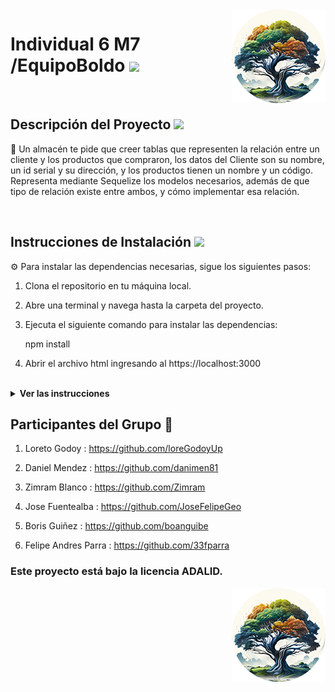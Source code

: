 <img src="public/images/boldoMedio.png" align="right" />
 <h1 align= left ><b>Individual 6 M7 /EquipoBoldo</b> <img src = "https://media.giphy.com/media/gF2m2JOyGReppog8hU/giphy.gif" width = 80px></h1>

<br>

<h2><b>Descripción del Proyecto</b> <img src = " https://media.giphy.com/media/GjhqaB166nKR4BoEnh/giphy.gif" width = 50px></h2>

📝 Un almacén te pide que creer tablas que representen la relación entre un cliente y los productos que compraron,
los datos del Cliente son su nombre, un id serial y su dirección, y los productos tienen un nombre y un código.
Representa mediante Sequelize los modelos necesarios, además de que tipo de relación existe entre ambos, y
cómo implementar esa relación.


<br>

<h2><b>Instrucciones de Instalación</b> <img src = "https://media.giphy.com/media/3WZJkScSyfYVl7mGLd/giphy.gif" width = 60px></h2> 

⚙️ Para instalar las dependencias necesarias, sigue los siguientes pasos:

1. Clona el repositorio en tu máquina local.
2. Abre una terminal y navega hasta la carpeta del proyecto.
3. Ejecuta el siguiente comando para instalar las dependencias:

   npm install

4. Abrir el archivo html ingresando al https://localhost:3000


<br>

<details> <img src = "https://media.giphy.com/media/v1.Y2lkPTc5MGI3NjExcTFtdWgyMmFrcHd4NjhuZWJ4aDJpcTlkbWlyNGQ4dDJwa2ZwZmptcSZlcD12MV9pbnRlcm5hbF9naWZfYnlfaWQmY3Q9cw/B4AgroOi1LkdPxMllY/giphy.gif" width = 50px> <summary><b>Ver las instrucciones</b></summary> 


1. Instalar las dependencias:

   ```sh
   npm install
   ```

2. En el caso de no poder instalar las dependencias:

   ```sh
   npm install --force
   ```

3. Las librerias que estamos ocupando `package.json`:

    ````sh
    ... 
    "name": "helpers",
    "version": "1.0.0",
    "description": "",
    "main": "index.js",
    + "type": "module",
    "scripts": {
    "test": "echo \"Error: no test specified\" && exit 1"
    },
    "author": "",
    "license": "ISC",
    "dependencies": {
    "express": "^4.18.2",
    "pg": "^8.11.2"
    }
    ````

 
</details>

<!-- ![Foto de grupo](public/images/grupoVerde.jpg) -->

## Participantes del Grupo :busts_in_silhouette:

1. Loreto Godoy : https://github.com/loreGodoyUp

2. Daniel Mendez : https://github.com/danimen81

3. Zimram Blanco : https://github.com/Zimram

4. Jose Fuentealba : https://github.com/JoseFelipeGeo

5. Boris Guiñez : https://github.com/boanguibe

6. Felipe Andres Parra : https://github.com/33fparra


### Este proyecto está bajo la licencia ADALID.
<img src="public/images/boldoMedio.png" align="right" />

